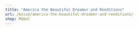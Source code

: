 ```yaml
---
title: "America the Beautiful Dreamer and Renditions"
url: /boise/america-the-beautiful-dreamer-and-renditions/
shop: Möbel
---
```

